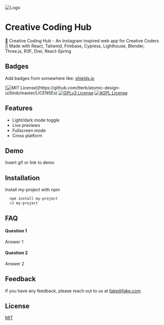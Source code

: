 ![Logo](https://dev-to-uploads.s3.amazonaws.com/uploads/articles/th5xamgrr6se0x5ro4g6.png)

# Creative Coding Hub

🎨 Creative Coding Hub - An Instagram inspired web app for Creative Coders || Made with React, Tailwind, Firebase, Cypress, Lighthouse, Blender, Three.js, R3F, Drei, React-Spring

## Badges

Add badges from somewhere like: [shields.io](https://shields.io/)

[![MIT License](https://img.shields.io/apm/l/atomic-design-ui.svg?)](https://github.com/tterb/atomic-design-ui/blob/master/LICENSEs)
[![GPLv3 License](https://img.shields.io/badge/License-GPL%20v3-yellow.svg)](https://opensource.org/licenses/)
[![AGPL License](https://img.shields.io/badge/license-AGPL-blue.svg)](http://www.gnu.org/licenses/agpl-3.0)

## Features

- Light/dark mode toggle
- Live previews
- Fullscreen mode
- Cross platform

## Demo

Insert gif or link to demo

## Installation

Install my-project with npm

```bash
  npm install my-project
  cd my-project
```

## FAQ

#### Question 1

Answer 1

#### Question 2

Answer 2

## Feedback

If you have any feedback, please reach out to us at fake@fake.com

## License

[MIT](https://choosealicense.com/licenses/mit/)
